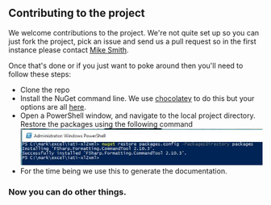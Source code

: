 ## Contributing to the project 

We welcome contributions to the project.  We're not quite set up so you can just fork the project, pick an issue and send us a pull request so in the first instance please contact [Mike Smith](@mrdrsmith).

Once that's done or if you just want to poke around then you'll need to follow these steps:

- Clone the repo
- Install the NuGet command line.  We use [chocolatey](https://chocolatey.org/) to do this but your options are all [here](http://docs.nuget.org/consume/Command-Line-Reference).
- Open a PowerShell window, and navigate to the local project directory.  Restore the packages using the following command ![nuget restore](./images/restorePackages.jpg)
- For the time being we use this to generate the documentation.

### Now you can do other things.